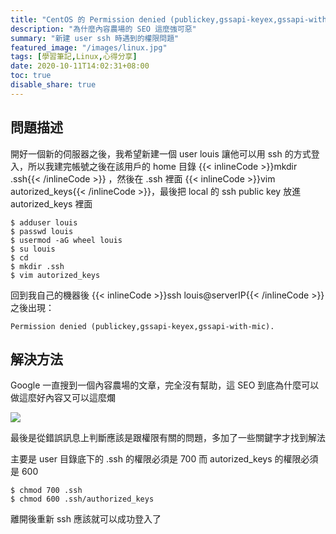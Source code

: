 ```yaml
---
title: "CentOS 的 Permission denied (publickey,gssapi-keyex,gssapi-with-mic). 問題"
description: "為什麼內容農場的 SEO 這麼強可惡"
summary: "新建 user ssh 時遇到的權限問題"
featured_image: "/images/linux.jpg"
tags: [學習筆記,Linux,心得分享]
date: 2020-10-11T14:02:31+08:00
toc: true
disable_share: true
---
```


## 問題描述
開好一個新的伺服器之後，我希望新建一個 user louis 讓他可以用 ssh 的方式登入，所以我建完帳號之後在該用戶的 home 目錄 {{< inlineCode >}}mkdir .ssh{{< /inlineCode >}} ，然後在 .ssh 裡面 {{< inlineCode >}}vim autorized_keys{{< /inlineCode >}}，最後把 local 的 ssh public key 放進 autorized_keys 裡面

```bash=
$ adduser louis
$ passwd louis
$ usermod -aG wheel louis
$ su louis
$ cd
$ mkdir .ssh
$ vim autorized_keys
```

回到我自己的機器後 {{< inlineCode >}}ssh louis@serverIP{{< /inlineCode >}} 之後出現：
```bash=
Permission denied (publickey,gssapi-keyex,gssapi-with-mic).
```

## 解決方法
Google 一直搜到一個內容農場的文章，完全沒有幫助，這 SEO 到底為什麼可以做這麼好內容又可以這麼爛

![](https://i.imgur.com/w3B4m4L.png)


最後是從錯誤訊息上判斷應該是跟權限有關的問題，多加了一些關鍵字才找到解法

主要是 user 目錄底下的 .ssh 的權限必須是 700 而 autorized_keys 的權限必須是 600

```bash=
$ chmod 700 .ssh
$ chmod 600 .ssh/authorized_keys
```

離開後重新 ssh 應該就可以成功登入了